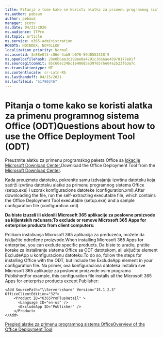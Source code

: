 ```yaml
---
title: Pitanja o tome kako se koristi alatka za primenu programnog sistema Office (ODT)
ms.author: pebaum
author: pebaum
manager: scotv
ms.date: 04/21/2020
ms.audience: ITPro
ms.topic: article
ms.service: o365-administration
ROBOTS: NOINDEX, NOFOLLOW
localization_priority: Normal
ms.assetid: 3e88e0f3-c86d-4ab8-b076-59d0552318f9
ms.openlocfilehash: 20e0b6aa3c298ee0a4291c3da6ae46978177e81f
ms.sourcegitcommit: 8bc60ec34bc1e40685e3976576e04a2623f63a7c
ms.translationtype: MT
ms.contentlocale: sr-Latn-RS
ms.lasthandoff: 04/15/2021
ms.locfileid: "51790346"
---
```

# <a name="questions-about-how-to-use-the-office-deployment-tool-odt"></a><span data-ttu-id="800c4-102">Pitanja o tome kako se koristi alatka za primenu programnog sistema Office (ODT)</span><span class="sxs-lookup"><span data-stu-id="800c4-102">Questions about how to use the Office Deployment Tool (ODT)</span></span>

<span data-ttu-id="800c4-103">Preuzmite alatku za primenu programskog paketa Office sa [lokacije Microsoft Download Center.](https://go.microsoft.com/fwlink/p/?LinkID=626065)</span><span class="sxs-lookup"><span data-stu-id="800c4-103">Download the Office Deployment Tool from the [Microsoft Download Center](https://go.microsoft.com/fwlink/p/?LinkID=626065).</span></span>
  
<span data-ttu-id="800c4-104">Kada preuzmete datoteku, pokrenite samu izdvajanju izvršnu datoteku koja sadrži izvršnu datoteku alatke za primenu programnog sistema Office (setup.exe) i uzorak konfiguracione datoteke (configuration.xml).</span><span class="sxs-lookup"><span data-stu-id="800c4-104">After downloading the file, run the self-extracting executable file, which contains the Office Deployment Tool executable (setup.exe) and a sample configuration file (configuration.xml).</span></span>
  
 <span data-ttu-id="800c4-105">**Da biste izuzeli ili uklonili Microsoft 365 aplikacije za poslovne proizvode sa klijentskih računara:**</span><span class="sxs-lookup"><span data-stu-id="800c4-105">**To exclude or remove Microsoft 365 Apps for enterprise products from client computers:**</span></span>
  
<span data-ttu-id="800c4-106">Prilikom instaliranja Microsoft 365 aplikacija za preduzeća, možete da isključite određene proizvode.</span><span class="sxs-lookup"><span data-stu-id="800c4-106">When installing Microsoft 365 Apps for enterprise, you can exclude specific products.</span></span> <span data-ttu-id="800c4-107">Da biste to uradio, pratite korake za instaliranje sistema Office sa ODT datotekom, ali uključite element ExcludeApp u konfiguracionu datoteku.</span><span class="sxs-lookup"><span data-stu-id="800c4-107">To do so, follow the steps for installing Office with the ODT, but include the ExcludeApp element in your configuration file.</span></span> <span data-ttu-id="800c4-108">Na primer, ova konfiguraciona datoteka instalira sve Microsoft 365 aplikacije za poslovne proizvode osim programa Publisher:</span><span class="sxs-lookup"><span data-stu-id="800c4-108">For example, this configuration file installs all the Microsoft 365 Apps for enterprise products except Publisher:</span></span>
  
```
<Add SourcePath="\\Server\share" Version="15.1.2.3" OfficeClientEdition="32">
    <Product ID="O365ProPlusRetail" >
      <Language ID="en-us" />
      <ExcludeApp ID="Publisher" />
    </Product>
</Add>
```

[<span data-ttu-id="800c4-109">Pregled alatke za primenu programnog sistema Office</span><span class="sxs-lookup"><span data-stu-id="800c4-109">Overview of the Office Deployment Tool</span></span>](https://docs.microsoft.com/deployoffice/overview-office-deployment-tool)
  

